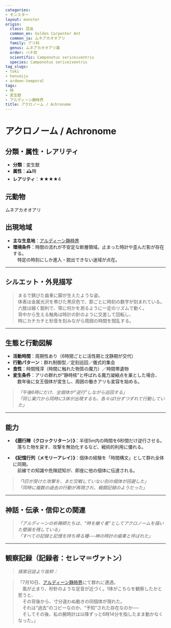 ```yaml
---
categories:
- モンスター
layout: monster
origin:
  class: 昆虫
  common_en: Golden Carpenter Ant
  common_ja: ムネアカオオアリ
  family: アリ科
  genus: ムネアカオオアリ属
  order: ハチ目
  scientific: Camponotus sericeiventris
  species: Camponotus sericeiventris
tag_slugs:
- toki
- henseiju
- ardeen-temporal
tags:
- 時
- 変生獣
- アルディーン静時界
title: アクロノーム / Achronome
---
```


# アクロノーム / Achronome

## 分類・属性・レアリティ

* **分類**：変生獣  
* **属性**：🕰時  
* **レアリティ**：★★★★4

## 元動物
ムネアカオオアリ

## 出現地域

* **主な生息地**：[アルディーン静時界](../place/ardeen_temporal.md)  
* **環境条件**：時間の流れが不安定な断層領域。止まった時計や歪んだ影が存在する。  
　特定の時刻にしか進入・脱出できない迷域が点在。

---

## シルエット・外見描写

> まるで錆びた歯車に脚が生えたような姿。  
> 体表は金属光沢を帯びた黒灰色で、節ごとに時刻の数字が刻まれている。  
> 六肢は細く鋭利で、常に何かを測るように一定のリズムで動く。  
> 背中から生える触角は時計の針のように交差して回転し、  
> 時にカチカチと秒音を刻みながら周囲の時間を撹乱する。

---

## 生態と行動図解

* **活動時間**：周期性あり（6時間ごとに活性期と沈静期が交代）  
* **行動パターン**：群れ制御型／定刻巡回／儀式的集会  
* **食性**：時間残滓（時間に触れた物質の魔力）／時間帯遺物  
* **変生条件**：アリの群れが“静時核”と呼ばれる魔力凝縮点を巣とした場合、  
　数年後に女王個体が変生し、周囲の働きアリも変容を始める。

> *「午後6時にだけ、全個体が“逆行”しながら巡回する」*  
> *「同じ巣穴から同時に3体が出現するも、各々は1分ずつずれて行動していた」*

---

## 能力

* **《遡行陣（クロックリターン）》**：半径5m内の時間を6秒間だけ逆行させる。  
　落ちた物を戻す、攻撃を無効化するなど、戦術的利用に優れる。

* **《記憶行列（メモリーアレイ）》**：個体の経験を「時間構文」として群れ全体に同期。  
　前線での知識や危険認知が、即座に他の個体に伝達される。

> *「1匹が受けた攻撃を、まだ交戦していない別の個体が回避した」*  
> *「同時に複数の過去の行動が再現され、戦闘記録のようだった」*

---

## 神話・伝承・信仰との関連

> *「アルディーンの祈祷師たちは、“時を継ぐ者”としてアクロノームを描いた壁画を残している」*  
> *「すべての記録と記憶を持ち帰る種──神の時計の歯車と呼ばれた」*

---

## 観察記録（記録者：セレマ＝ヴァトン）

> *探索日誌より抜粋：*

> 「7月10日、[アルディーン静時界](../place/ardeen_temporal.md)にて群れに遭遇。  
　風が止まり、秒針のような足音が近づく。1体がこちらを観察したかと思うと、  
　その背後から、寸分違わぬ動きの同個体が現れた。  
　それは“過去”のコピーなのか、“予知”された存在なのか──  
　そしてその後、私の腕時計は以降ずっと6時14分を指したまま動かなくなった。」